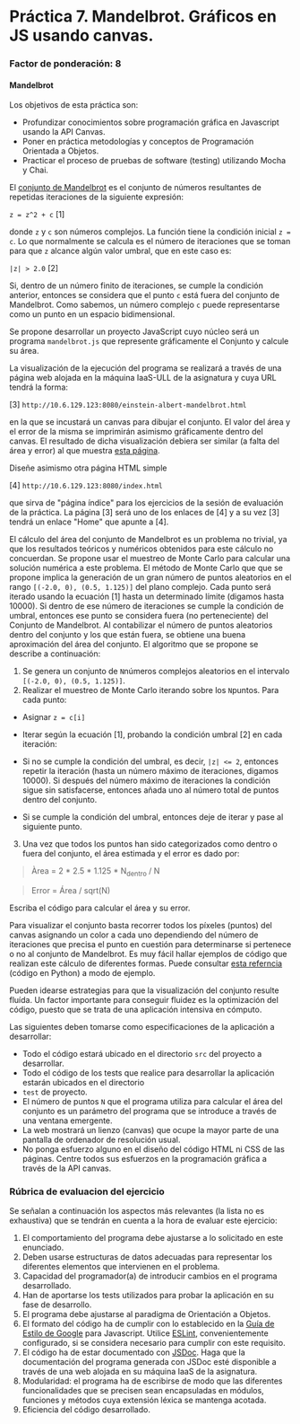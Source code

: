 # Práctica 7. Mandelbrot. Gráficos en JS usando canvas.
### Factor de ponderación: 8

#### Mandelbrot

Los objetivos de esta práctica son:

* Profundizar conocimientos sobre programación gráfica en Javascript usando la API Canvas.
* Poner en práctica metodologías y conceptos de Programación Orientada a Objetos.
* Practicar el proceso de pruebas de software (testing) utilizando Mocha y Chai.

El [conjunto de Mandelbrot](https://en.wikipedia.org/wiki/Mandelbrot_set) 
es el conjunto de números resultantes de repetidas iteraciones de la siguiente expresión:

`z = z^2 + c`   [1] 

donde `z` y `c` son números complejos. 
La función tiene la condición inicial `z = c`. 
Lo que normalmente se calcula es el número de iteraciones que se toman para que `z` alcance algún valor umbral, que en este caso es:

`|z| > 2.0`     [2]

Si, dentro de un número finito de iteraciones, se cumple la condición anterior, entonces se 
considera que el punto `c` está fuera del conjunto de Mandelbrot.
Como sabemos, un número complejo `c` puede representarse como un punto en un espacio bidimensional.

Se propone desarrollar un proyecto JavaScript cuyo núcleo será un programa `mandelbrot.js` que represente gráficamente el Conjunto y calcule su área. 

La visualización de la ejecución del programa se realizará a través de una página web alojada
en la máquina IaaS-ULL de la asignatura y cuya URL tendrá la forma:

[3] `http://10.6.129.123:8080/einstein-albert-mandelbrot.html`

en la que se incustará un canvas para dibujar el conjunto.
El valor del área y el error de la misma se imprimirán asimismo gráficamente dentro del canvas.
El resultado de dicha visualización debiera ser similar (a falta del área y error) al que muestra 
[esta página](https://upload.wikimedia.org/wikipedia/commons/2/21/Mandel_zoom_00_mandelbrot_set.jpg).

Diseñe asimismo otra página HTML simple 

[4] `http://10.6.129.123:8080/index.html`

que sirva de "página índice" para los ejercicios de la sesión de evaluación de la práctica.
La página [3] será uno de los enlaces de [4] y a su vez [3] tendrá un enlace "Home" que apunte a [4].

El cálculo del área del conjunto de Mandelbrot es un problema no trivial, ya que los resultados teóricos y 
numéricos obtenidos para este cálculo no concuerdan. 
Se propone usar el muestreo de Monte Carlo para calcular una solución numérica a este problema.
El método de Monte Carlo que que se propone implica la generación de un gran número de puntos 
aleatorios en el rango `[(-2.0, 0), (0.5, 1.125)]` del plano complejo. 
Cada punto será iterado usando la ecuación [1] hasta un determinado límite (digamos hasta 10000). 
Si dentro de ese número de iteraciones se cumple la condición de umbral, entonces ese punto se considera 
fuera (no perteneciente) del Conjunto de Mandelbrot. 
Al contabilizar el número de puntos aleatorios dentro del conjunto y los que están fuera, se obtiene
una buena aproximación del área del conjunto.
El algoritmo que se propone se describe a continuación:

1. Se genera un conjunto de `N`números complejos aleatorios en el intervalo `[(-2.0, 0), (0.5, 1.125)]`.
2. Realizar el muestreo de Monte Carlo iterando sobre los `N`puntos.  Para cada punto:

 - Asignar `z = c[i]`

 - Iterar según la ecuación [1], probando la condición umbral [2] en cada iteración:

 - Si no se cumple la condición del umbral, es decir, `|z| <= 2`, entonces repetir la iteración 
  (hasta un número máximo de iteraciones, digamos 10000). 
	Si después del número máximo de iteraciones la condición sigue sin satisfacerse, entonces 
	añada uno al número total de puntos dentro del conjunto.

 - Si se cumple la condición del umbral, entonces deje de iterar y pase al siguiente punto.
3. Una vez que todos los puntos han sido categorizados como dentro o fuera del conjunto, el área estimada y el error es dado por:

> Àrea = 2 * 2.5 * 1.125 * N<sub>dentro</sub> / N

> Error = Área / sqrt(N)

Escriba el código para calcular el área y su error.

Para visualizar el conjunto basta recorrer todos los píxeles (puntos) del canvas asignando un color a cada
uno dependiendo del número de iteraciones que precisa el punto en cuestión para determinarse si pertenece
o no al conjunto de Mandelbrot.
Es muy fácil hallar ejemplos de código que realizan este cálculo de diferentes formas.
Puede consultar 
[esta referncia](https://www.codingame.com/playgrounds/2358/how-to-plot-the-mandelbrot-set/adding-some-colors) 
(código en Python) a modo de ejemplo.

Pueden idearse estrategias para que la visualización del conjunto resulte fluída.
Un factor importante para conseguir fluidez es la optimización del código, puesto que se trata de una aplicación intensiva en cómputo.

Las siguientes deben tomarse como especificaciones de la aplicación a desarrollar:

* Todo el código estará ubicado en el directorio `src` del proyecto a desarrollar.
* Todo el código de los tests que realice para desarrollar la aplicación estarán ubicados en el directorio
* `test` de proyecto.
* El número de puntos `N` que el programa utiliza para calcular el área del conjunto es un 
  parámetro del programa que se introduce a través de una ventana emergente.
* La web mostrará un lienzo (canvas) que ocupe la mayor parte de una pantalla de ordenador de resolución usual.
* No ponga esfuerzo alguno en el diseño del código HTML ni CSS de las páginas. 
  Centre todos sus esfuerzos en la programación gráfica a través de la API canvas.

### Rúbrica de evaluacion del ejercicio

Se señalan a continuación los aspectos más relevantes (la lista no es exhaustiva)
que se tendrán en cuenta a la hora de evaluar este ejercicio:
1. El comportamiento del programa debe ajustarse a lo solicitado en este enunciado.
2. Deben usarse estructuras de datos adecuadas para representar los diferentes elementos que intervienen en el problema.
3. Capacidad del programador(a) de introducir cambios en el programa desarrollado.
4. Han de aportarse los tests utilizados para probar la aplicación en su fase de desarrollo.
5. El programa debe ajustarse al paradigma de Orientación a Objetos.
6. El formato del código ha de cumplir con lo establecido en la [Guía de Estilo de Google](https://google.github.io/styleguide/jsguide.html)
para Javascript. Utilice [ESLint](https://eslint.org/), convenientemente configurado, si se considera necesario para cumplir con este requisito.
7. El código ha de estar documentado con [JSDoc](https://jsdoc.app/). Haga que la documentación del programa generada con JSDoc esté disponible a través de una web alojada en su máquina IaaS de la asignatura.
8. Modularidad: el programa ha de escribirse de modo que las diferentes funcionalidades
que se precisen sean encapsuladas en módulos, funciones y métodos cuya extensión léxica se
mantenga acotada.
9. Eficiencia del código desarrollado.
